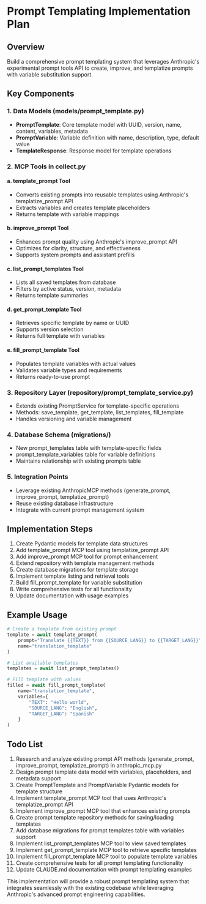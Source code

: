 # Prompt Templating Implementation Plan

## Overview
Build a comprehensive prompt templating system that leverages Anthropic's experimental prompt tools API to create, improve, and templatize prompts with variable substitution support.

## Key Components

### 1. Data Models (models/prompt_template.py)
- **PromptTemplate**: Core template model with UUID, version, name, content, variables, metadata
- **PromptVariable**: Variable definition with name, description, type, default value
- **TemplateResponse**: Response model for template operations

### 2. MCP Tools in collect.py

#### a. template_prompt Tool
- Converts existing prompts into reusable templates using Anthropic's templatize_prompt API
- Extracts variables and creates template placeholders
- Returns template with variable mappings

#### b. improve_prompt Tool  
- Enhances prompt quality using Anthropic's improve_prompt API
- Optimizes for clarity, structure, and effectiveness
- Supports system prompts and assistant prefills

#### c. list_prompt_templates Tool
- Lists all saved templates from database
- Filters by active status, version, metadata
- Returns template summaries

#### d. get_prompt_template Tool
- Retrieves specific template by name or UUID
- Supports version selection
- Returns full template with variables

#### e. fill_prompt_template Tool
- Populates template variables with actual values
- Validates variable types and requirements
- Returns ready-to-use prompt

### 3. Repository Layer (repository/prompt_template_service.py)
- Extends existing PromptService for template-specific operations
- Methods: save_template, get_template, list_templates, fill_template
- Handles versioning and variable management

### 4. Database Schema (migrations/)
- New prompt_templates table with template-specific fields
- prompt_template_variables table for variable definitions
- Maintains relationship with existing prompts table

### 5. Integration Points
- Leverage existing AnthropicMCP methods (generate_prompt, improve_prompt, templatize_prompt)
- Reuse existing database infrastructure
- Integrate with current prompt management system

## Implementation Steps

1. Create Pydantic models for template data structures
2. Add template_prompt MCP tool using templatize_prompt API
3. Add improve_prompt MCP tool for prompt enhancement
4. Extend repository with template management methods
5. Create database migrations for template storage
6. Implement template listing and retrieval tools
7. Build fill_prompt_template for variable substitution
8. Write comprehensive tests for all functionality
9. Update documentation with usage examples

## Example Usage

```python
# Create a template from existing prompt
template = await template_prompt(
    prompt="Translate {{TEXT}} from {{SOURCE_LANG}} to {{TARGET_LANG}}",
    name="translation_template"
)

# List available templates
templates = await list_prompt_templates()

# Fill template with values
filled = await fill_prompt_template(
    name="translation_template",
    variables={
        "TEXT": "Hello world",
        "SOURCE_LANG": "English", 
        "TARGET_LANG": "Spanish"
    }
)
```

## Todo List

1. Research and analyze existing prompt API methods (generate_prompt, improve_prompt, templatize_prompt) in anthropic_mcp.py
2. Design prompt template data model with variables, placeholders, and metadata support
3. Create PromptTemplate and PromptVariable Pydantic models for template structure
4. Implement template_prompt MCP tool that uses Anthropic's templatize_prompt API
5. Implement improve_prompt MCP tool that enhances existing prompts
6. Create prompt template repository methods for saving/loading templates
7. Add database migrations for prompt templates table with variables support
8. Implement list_prompt_templates MCP tool to view saved templates
9. Implement get_prompt_template MCP tool to retrieve specific templates
10. Implement fill_prompt_template MCP tool to populate template variables
11. Create comprehensive tests for all prompt templating functionality
12. Update CLAUDE.md documentation with prompt templating examples

This implementation will provide a robust prompt templating system that integrates seamlessly with the existing codebase while leveraging Anthropic's advanced prompt engineering capabilities.